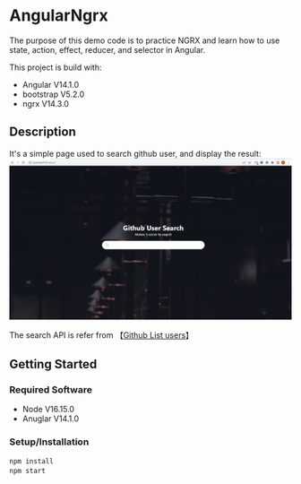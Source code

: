 # AngularNgrx

The purpose of this demo code is to practice NGRX and learn how to use state, action, effect, reducer, and selector in Angular.


This project is build with:
- Angular V14.1.0
- bootstrap V5.2.0
- ngrx V14.3.0


## Description
It's a simple page used to search github user, and display the result:
![demo info](./src/assets/imgs/demo.gif)


The search API is refer from 【[Github List users](https://docs.github.com/en/rest/users/users#list-users)】

</blockquote>

## Getting Started

### Required Software

- Node V16.15.0
- Anuglar V14.1.0

### Setup/Installation

```js
npm install
npm start
```

